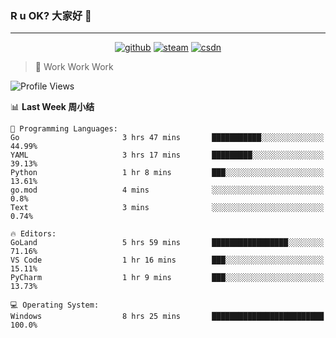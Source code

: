 ### R u OK? 大家好 👋

___

<p align="center">
  <a href="https://bigkjp97.github.io/"><img src="https://img.shields.io/badge/-GitPage-lightgrey" alt="github"></a>
  <a href="https://steamcommunity.com/id/bigkjp/"><img src="https://img.shields.io/badge/-Steam-black" alt="steam"></a>
  <a href="https://blog.csdn.net/qq_38986088"><img src="https://img.shields.io/badge/CSDN-cf000e" alt="csdn"></a>
</p>

> 🧟 Work Work Work

<!--START_SECTION:kjp readme-->
![Profile Views](http://img.shields.io/badge/Mi%20Amigos%E2%99%82%EF%B8%8F-0-ff69b4)

📊 **Last Week 周小结** 

```text
💬 Programming Languages: 
Go                       3 hrs 47 mins       ███████████░░░░░░░░░░░░░░   44.99% 
YAML                     3 hrs 17 mins       █████████░░░░░░░░░░░░░░░░   39.13% 
Python                   1 hr 8 mins         ███░░░░░░░░░░░░░░░░░░░░░░   13.61% 
go.mod                   4 mins              ░░░░░░░░░░░░░░░░░░░░░░░░░   0.8% 
Text                     3 mins              ░░░░░░░░░░░░░░░░░░░░░░░░░   0.74%

🔥 Editors: 
GoLand                   5 hrs 59 mins       █████████████████░░░░░░░░   71.16% 
VS Code                  1 hr 16 mins        ███░░░░░░░░░░░░░░░░░░░░░░   15.11% 
PyCharm                  1 hr 9 mins         ███░░░░░░░░░░░░░░░░░░░░░░   13.73%

💻 Operating System: 
Windows                  8 hrs 25 mins       █████████████████████████   100.0%

```


<!--END_SECTION:kjp readme-->

<!--
**bigkjp97/bigkjp97** is a ✨ _special_ ✨ repository because its `README.md` (this file) appears on your GitHub profile.

Here are some ideas to get you started:

- 🔭 I’m currently working on ...
- 🌱 I’m currently learning ...
- 👯 I’m looking to collaborate on ...
- 🤔 I’m looking for help with ...
- 💬 Ask me about ...
- 📫 How to reach me: ...
- 😄 Pronouns: ...
- ⚡ Fun fact: ... -->
